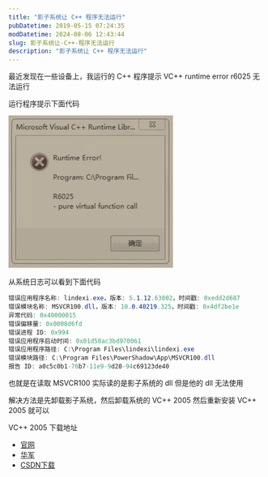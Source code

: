 ```yaml
---
title: "影子系统让 C++ 程序无法运行"
pubDatetime: 2019-05-15 07:24:35
modDatetime: 2024-08-06 12:43:44
slug: 影子系统让-C++-程序无法运行
description: "影子系统让 C++ 程序无法运行"
---
```





最近发现在一些设备上，我运行的 C++ 程序提示 VC++ runtime error r6025 无法运行

<!--more-->


<!-- CreateTime:2019/5/15 15:24:35 -->

<!-- csdn -->

运行程序提示下面代码

<!-- ![](images/img-影子系统让程序无法运行0.png) -->

![](images/img-modify-b713f7303d9e6bde50ba2287bcc9a6cc.png)

从系统日志可以看到下面代码

```csharp
错误应用程序名称: lindexi.exe，版本: 5.1.12.63002，时间戳: 0xedd2d687
错误模块名称: MSVCR100.dll，版本: 10.0.40219.325，时间戳: 0x4df2be1e
异常代码: 0x40000015
错误偏移量: 0x0008d6fd
错误进程 ID: 0x994
错误应用程序启动时间: 0x01d50ac3bd970061
错误应用程序路径: C:\Program Files\lindexi\lindexi.exe
错误模块路径: C:\Program Files\PowerShadow\App\MSVCR100.dll
报告 ID: a0c5c0b1-76b7-11e9-9d20-94c69123de40
```

也就是在读取 MSVCR100 实际读的是影子系统的 dll 但是他的 dll 无法使用

解决方法是先卸载影子系统，然后卸载系统的 VC++ 2005 然后重新安装 VC++ 2005 就可以

VC++ 2005 下载地址

- [官网](http://download.microsoft.com/download/5/2/1/5212066c-5f48-4b16-a059-ed84b505a65d/vcredist_x86.exe)
- [华军](http://www.onlinedown.net/soft/1093138.htm )
- [CSDN下载](https://download.csdn.net/download/zhh271075949/10830062?utm_source=bbsseo )

